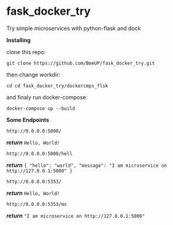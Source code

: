 # fask_docker_try
Try simple microservices with python-flask and dock

**Installing**

clone this repo:

``git clone https://github.com/BmeUP/fask_docker_try.git``

then change workdir:

``cd cd fask_docker_try/dockercmps_flsk``

and finaly run docker-compose:

``docker-compose up --build``

**Some Endpoints**

``http://0.0.0.0:5000/``

***return*** ``Hello, World!``

``http://0.0.0.0:5000/hell``

***return*** ``{
    "hello": "world",
    "message": "I am microservice on http://127.0.0.1:5000"
}``

``http://0.0.0.0:5353/``

***return***  ``Hello, World!``

``http://0.0.0.0:5353/ms``

***return*** ``"I am microservice on http://127.0.0.1:5000"``

